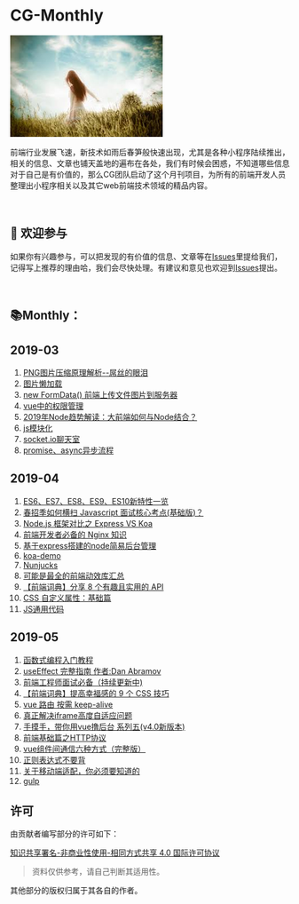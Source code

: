 # CG-Monthly
![Monthly-banner](/assets/banner.jpg)

前端行业发展飞速，新技术如雨后春笋般快速出现，尤其是各种小程序陆续推出，相关的信息、文章也铺天盖地的遍布在各处，我们有时候会困惑，不知道哪些信息对于自己是有价值的，那么CG团队启动了这个月刊项目，为所有的前端开发人员整理出小程序相关以及其它web前端技术领域的精品内容。

<br />

##  :clap: 欢迎参与​

如果你有兴趣参与，可以把发现的有价值的信息、文章等在[Issues](https://github.com/gyxyl/CG-Weekly/issues)里提给我们，记得写上推荐的理由哈，我们会尽快处理。有建议和意见也欢迎到[Issues](https://github.com/gyxyl/CG-Weekly/issues)提出。

<br />

## :books: ​Monthly：

## 2019-03

1. [PNG图片压缩原理解析--屌丝的眼泪](https://juejin.im/post/5c8e4feb6fb9a070aa5ce200)
2. [图片懒加载](https://juejin.im/post/5bbc60e8f265da0af609cd04)
3. [new FormData() 前端上传文件图片到服务器](https://juejin.im/post/5a43b10c518825146b10d275)
4. [vue中的权限管理](https://mp.weixin.qq.com/s/b-ehMDzpV5t4C47JvN4QmA)
5. [2019年Node趋势解读：大前端如何与Node结合？](https://mp.weixin.qq.com/s/e_imK5d3QH-t6YJNQUIZOQ)
6. [js模块化](https://github.com/gyxyl/CG-Weekly/tree/master/static/js%E6%A8%A1%E5%9D%97%E5%8C%96)
7. [socket.io聊天室](https://github.com/gyxyl/CG-Weekly/tree/master/static/socket.io)
8. [promise、async异步流程](https://github.com/gyxyl/CG-Weekly/tree/master/static/%E5%BC%82%E6%AD%A5)

## 2019-04

1. [ES6、ES7、ES8、ES9、ES10新特性一览](<https://juejin.im/post/5ca2e1935188254416288eb2?utm_source=gold_browser_extension>)
2. [春招季如何横扫 Javascript 面试核心考点(基础版)？](<https://juejin.im/post/5c6ad9fde51d453c356e37d1>)
3. [Node.js 框架对比之 Express VS Koa](https://segmentfault.com/a/1190000008314332)
4. [前端开发者必备的 Nginx 知识](https://mp.weixin.qq.com/s/BA_JZ_kMBFZBE7jjQDNc1Q)
5. [基于express搭建的node简易后台管理](https://github.com/gyxyl/CG-Weekly/tree/master/static/nodejs)
6. [koa-demo](https://github.com/gyxyl/CG-Weekly/tree/master/static/koa-demo)
7. [Nunjucks](https://github.com/gyxyl/CG-Weekly/tree/master/static/use-nunjucks)
8. [可能是最全的前端动效库汇总](<https://juejin.im/post/5cc089eae51d456e7d189f9d?utm_source=gold_browser_extension>)
9. [【前端词典】分享 8 个有趣且实用的 API](https://juejin.im/post/5c92446b6fb9a070c022f0e2)
10. [CSS 自定义属性：基础篇](https://zhuanlan.zhihu.com/p/25714131)
11. [JS通用代码](https://github.com/gyxyl/CG-Weekly/blob/master/static/%E8%A3%8513%E7%9A%84JS%E4%BB%A3%E7%A0%81.md)

## 2019-05

1. [函数式编程入门教程](http://www.ruanyifeng.com/blog/2017/02/fp-tutorial.html)
2. [useEffect 完整指南 作者:Dan Abramov](https://overreacted.io/zh-hans/a-complete-guide-to-useeffect/)
3. [前端工程师面试必备（持续更新中) ](<https://juejin.im/post/5cd0bdfc6fb9a031f10ca08c?utm_source=gold_browser_extension>)
4. [【前端词典】提高幸福感的 9 个 CSS 技巧 ](<https://juejin.im/post/5cb45a06f265da03474df54e>)
5. [vue 路由 按需 keep-alive](https://juejin.im/post/5cdcbae9e51d454759351d84)
6. [真正解决iframe高度自适应问题](https://segmentfault.com/a/1190000014586956?utm_source=tag-newest)
7. [手摸手，带你用vue撸后台 系列五(v4.0新版本)](<https://juejin.im/post/5c92ff94f265da6128275a85?utm_source=gold_browser_extension>)
8. [前端基础篇之HTTP协议](<https://juejin.im/post/5cd0438c6fb9a031ec6d3ab2?utm_source=gold_browser_extension>)
9. [vue组件间通信六种方式（完整版）](<https://juejin.im/post/5cde0b43f265da03867e78d3?utm_source=gold_browser_extension>)
10. [正则表达式不要背](<https://juejin.im/post/5cdcd42551882568651554e6?utm_source=gold_browser_extension>)
11. [关于移动端适配，你必须要知道的](<https://juejin.im/post/5cddf289f265da038f77696c?utm_source=gold_browser_extension>)
12. [gulp](https://github.com/gyxyl/CG-Monthly/tree/master/static/gulp)

## 许可

由贡献者编写部分的许可如下：

[知识共享署名-非商业性使用-相同方式共享 4.0 国际许可协议](http://creativecommons.org/licenses/by-nc-sa/4.0)

> 资料仅供参考，请自己判断其适用性。

其他部分的版权归属于其各自的作者。
